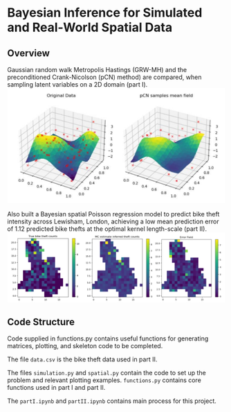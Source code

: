 # Bayesian Inference for Simulated and Real-World Spatial Data

## Overview
Gaussian random walk Metropolis Hastings (GRW-MH) and the preconditioned Crank-Nicolson (pCN) method) are compared, when sampling latent variables on a 2D
domain (part I).
![pCN](pCN.png)

Also built a Bayesian spatial Poisson regression model to predict bike theft intensity across Lewisham, London, achieving a low mean prediction error of 1.12 predicted bike thefts at the optimal kernel length-scale (part II).
![biketheft](biketheft.png)

## Code Structure
Code supplied in functions.py contains useful functions for generating matrices, plotting, and skeleton code to be completed.   

The file ``data.csv`` is the bike theft data used in part II.

The files `simulation.py` and `spatial.py` contain the code to set up the problem and relevant plotting examples. ``functions.py`` contains core functions used in part I and part II.   

The `partI.ipynb` and `partII.ipynb` contains main process for this project.  
